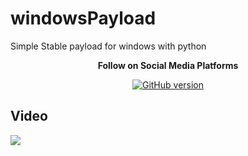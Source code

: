 # windowsPayload
Simple Stable payload for windows with python 

<p align="center">
  <b> Follow on Social Media Platforms </b>
</p>


<p align="center">
<p align="center">
<a href="https://www.facebook.com/achihemek.achihemek/"><img title="GitHub version" src="https://img.shields.io/badge/-Facebook-blue" ></a> 
</p>


<h2>Video</h2>
<a href="https://www.youtube.com/watch?v=OuezjBwoFAA"><img src="https://www.upload.ee/image/13243510/Screenshot_from_2021-06-17_14-59-40.png" style="max-width:100%;"></a>
